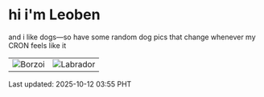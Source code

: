 # hi i'm Leoben

and i like dogs—so have some random dog pics that change whenever my CRON feels like it

|  |  |
|--------|----------|
| ![Borzoi](https://random-dog-vercel.vercel.app/api/random-borzoi?v=1760212513) | ![Labrador](https://random-dog-vercel.vercel.app/api/random-labrador?v=1760212513) |

Last updated: 2025-10-12 03:55 PHT
